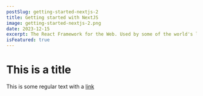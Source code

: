 ```yaml
---
postSlug: getting-started-nextjs-2
title: Getting started with NextJS
image: getting-started-nextjs-2.png
date: 2023-12-15
excerpt: The React Framework for the Web. Used by some of the world's largest companies, Next.js enables you to create full-stack Web applications by extending the latest React features, and integrating powerful Rust-based JavaScript tooling for the fastest builds.
isFeatured: true
---
```


# This is a title

This is some regular text with a [link](https://google.com)
